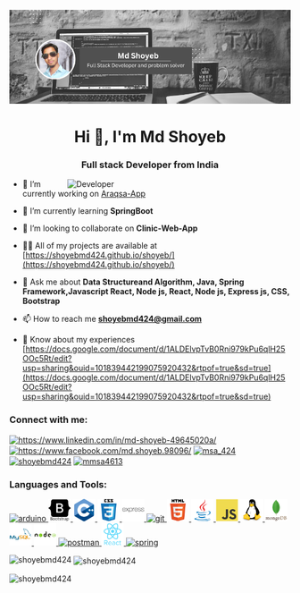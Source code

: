 ![logo](https://github.com/shoyebmd424/shoyebmd424/blob/main/profile-banner.png)
<h1 align="center">Hi 👋, I'm Md Shoyeb</h1>
<h3 align="center">Full stack Developer from India</h3>
<img align="right" alt="Developer" width="400" src="https://mycannabisaccountant.com/wp-content/uploads/2022/02/e87c5693979173.5e7f9c4d14e64.gif" >


- 🔭 I’m currently working on [Araqsa-App](http://araqsa.com/)

- 🌱 I’m currently learning **SpringBoot**

- 👯 I’m looking to collaborate on **Clinic-Web-App**

- 👨‍💻 All of my projects are available at [https://shoyebmd424.github.io/shoyeb/](https://shoyebmd424.github.io/shoyeb/)

- 💬 Ask me about **Data Structureand Algorithm, Java, Spring Framework,Javascript React, Node js, React, Node js, Express js, CSS, Bootstrap**

- 📫 How to reach me **shoyebmd424@gmail.com**

- 📄 Know about my experiences [https://docs.google.com/document/d/1ALDElvpTvB0Rni979kPu6qlH25OOc5Rt/edit?usp=sharing&ouid=101839442199075920432&rtpof=true&sd=true](https://docs.google.com/document/d/1ALDElvpTvB0Rni979kPu6qlH25OOc5Rt/edit?usp=sharing&ouid=101839442199075920432&rtpof=true&sd=true)

<h3 align="left">Connect with me:</h3>
<p align="left">
<a href="https://linkedin.com/in/https://www.linkedin.com/in/md-shoyeb-49645020a/" target="blank"><img align="center" src="https://raw.githubusercontent.com/rahuldkjain/github-profile-readme-generator/master/src/images/icons/Social/linked-in-alt.svg" alt="https://www.linkedin.com/in/md-shoyeb-49645020a/" height="30" width="40" /></a>
<a href="https://fb.com/https://www.facebook.com/md.shoyeb.98096/" target="blank"><img align="center" src="https://raw.githubusercontent.com/rahuldkjain/github-profile-readme-generator/master/src/images/icons/Social/facebook.svg" alt="https://www.facebook.com/md.shoyeb.98096/" height="30" width="40" /></a>
<a href="https://instagram.com/msa_424" target="blank"><img align="center" src="https://raw.githubusercontent.com/rahuldkjain/github-profile-readme-generator/master/src/images/icons/Social/instagram.svg" alt="msa_424" height="30" width="40" /></a>
<a href="https://www.leetcode.com/shoyebmd424" target="blank"><img align="center" src="https://raw.githubusercontent.com/rahuldkjain/github-profile-readme-generator/master/src/images/icons/Social/leet-code.svg" alt="shoyebmd424" height="30" width="40" /></a>
<a href="https://auth.geeksforgeeks.org/user/mmsa4613" target="blank"><img align="center" src="https://raw.githubusercontent.com/rahuldkjain/github-profile-readme-generator/master/src/images/icons/Social/geeks-for-geeks.svg" alt="mmsa4613" height="30" width="40" /></a>
</p>

<h3 align="left">Languages and Tools:</h3>
<p align="left"> <a href="https://www.arduino.cc/" target="_blank" rel="noreferrer"> <img src="https://cdn.worldvectorlogo.com/logos/arduino-1.svg" alt="arduino" width="40" height="40"/> </a> <a href="https://getbootstrap.com" target="_blank" rel="noreferrer"> <img src="https://raw.githubusercontent.com/devicons/devicon/master/icons/bootstrap/bootstrap-plain-wordmark.svg" alt="bootstrap" width="40" height="40"/> </a> <a href="https://www.w3schools.com/cpp/" target="_blank" rel="noreferrer"> <img src="https://raw.githubusercontent.com/devicons/devicon/master/icons/cplusplus/cplusplus-original.svg" alt="cplusplus" width="40" height="40"/> </a> <a href="https://www.w3schools.com/css/" target="_blank" rel="noreferrer"> <img src="https://raw.githubusercontent.com/devicons/devicon/master/icons/css3/css3-original-wordmark.svg" alt="css3" width="40" height="40"/> </a> <a href="https://expressjs.com" target="_blank" rel="noreferrer"> <img src="https://raw.githubusercontent.com/devicons/devicon/master/icons/express/express-original-wordmark.svg" alt="express" width="40" height="40"/> </a> <a href="https://git-scm.com/" target="_blank" rel="noreferrer"> <img src="https://www.vectorlogo.zone/logos/git-scm/git-scm-icon.svg" alt="git" width="40" height="40"/> </a> <a href="https://www.w3.org/html/" target="_blank" rel="noreferrer"> <img src="https://raw.githubusercontent.com/devicons/devicon/master/icons/html5/html5-original-wordmark.svg" alt="html5" width="40" height="40"/> </a> <a href="https://www.java.com" target="_blank" rel="noreferrer"> <img src="https://raw.githubusercontent.com/devicons/devicon/master/icons/java/java-original.svg" alt="java" width="40" height="40"/> </a> <a href="https://developer.mozilla.org/en-US/docs/Web/JavaScript" target="_blank" rel="noreferrer"> <img src="https://raw.githubusercontent.com/devicons/devicon/master/icons/javascript/javascript-original.svg" alt="javascript" width="40" height="40"/> </a> <a href="https://www.linux.org/" target="_blank" rel="noreferrer"> <img src="https://raw.githubusercontent.com/devicons/devicon/master/icons/linux/linux-original.svg" alt="linux" width="40" height="40"/> </a> <a href="https://www.mongodb.com/" target="_blank" rel="noreferrer"> <img src="https://raw.githubusercontent.com/devicons/devicon/master/icons/mongodb/mongodb-original-wordmark.svg" alt="mongodb" width="40" height="40"/> </a> <a href="https://www.mysql.com/" target="_blank" rel="noreferrer"> <img src="https://raw.githubusercontent.com/devicons/devicon/master/icons/mysql/mysql-original-wordmark.svg" alt="mysql" width="40" height="40"/> </a> <a href="https://nodejs.org" target="_blank" rel="noreferrer"> <img src="https://raw.githubusercontent.com/devicons/devicon/master/icons/nodejs/nodejs-original-wordmark.svg" alt="nodejs" width="40" height="40"/> </a> <a href="https://postman.com" target="_blank" rel="noreferrer"> <img src="https://www.vectorlogo.zone/logos/getpostman/getpostman-icon.svg" alt="postman" width="40" height="40"/> </a> <a href="https://reactjs.org/" target="_blank" rel="noreferrer"> <img src="https://raw.githubusercontent.com/devicons/devicon/master/icons/react/react-original-wordmark.svg" alt="react" width="40" height="40"/> </a> <a href="https://spring.io/" target="_blank" rel="noreferrer"> <img src="https://www.vectorlogo.zone/logos/springio/springio-icon.svg" alt="spring" width="40" height="40"/> </a> </p>

<p><img align="left" src="https://github-readme-stats.vercel.app/api/top-langs?username=shoyebmd424&show_icons=true&locale=en&layout=compact" alt="shoyebmd424" /></p>

<p>&nbsp;<img align="center" src="https://github-readme-stats.vercel.app/api?username=shoyebmd424&show_icons=true&locale=en" alt="shoyebmd424" /></p>

<p><img align="center" src="https://github-readme-streak-stats.herokuapp.com/?user=shoyebmd424&" alt="shoyebmd424" /></p>

